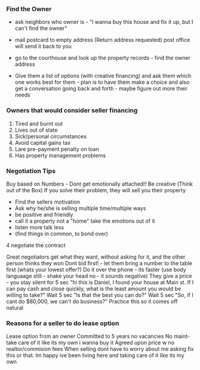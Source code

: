 ### Find the Owner

- ask neighbors who owner is - "I wanna buy this house and fix it up, but I can't find the owner"
- mail postcard to empty address (Return address requested) post office will send it back to you
- go to the courthouse and look up the property records - find the owner address

- Give them a list of options (with creative financing) and ask them which one works best for them - plan is to have them make a choice and also get a conversation going back and forth - maybe figure out more their needs

### Owners that would consider seller financing

1. Tired and burnt out
2. Lives out of state
3. Sick/personal circumstances
4. Avoid capital gains tax
5. Lare pre-payment penalty on loan
6. Has property management problems

### Negotiation Tips

Buy based on Numbers - Dont get emotionally attached!!
Be creative (Think out of the Box)
If you solve their problem, they will sell you their property

- Find the sellers motivation
- Ask why he/she is selling multiple time/multiple ways
- be positive and friendly
- call it a property not a "home" take the emotions out of it
- listen more talk less
- (find things in common, to bond over)

4 negotiate the contract

Great negotiators get what they want, without asking for it, and the other person thinks they won
Dont bid first! - let them bring a number to the table first (whats your lowest offer?)
Do it over the phone - its faster (use body languaage still - shake your head no - it sounds negative)
They give a price - you stay silent for 5 sec
"hi this is Daniel, I found your house at Main st. If I can pay cash and close quickly, what is the least amount you would be willing to take?"
Wait 5 sec "Is that the best you can do?"
Wait 5 sec "So, if I cant do \$80,000, we can't do business?"
Practice this so it comes off natural

### Reasons for a seller to do lease option

Lease option from an owner
Committed to 5 years no vacancies
No maint- take care of it like its my own i wanna buy it
Agreed upon price w no realtor/commision fees
When selling dont have to worry about me asking fix this or that. Im happy ive been living here and taking care of it like its my own
